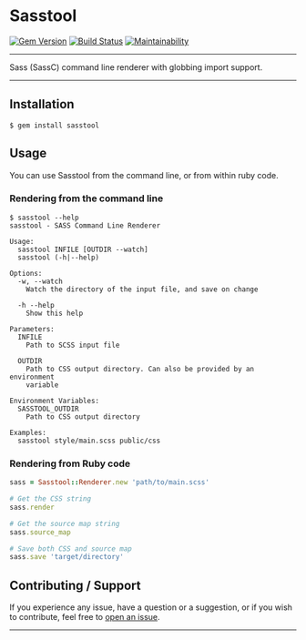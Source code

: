 # Sasstool

[![Gem Version](https://badge.fury.io/rb/sasstool.svg)](https://badge.fury.io/rb/sasstool)
[![Build Status](https://github.com/DannyBen/sasstool/workflows/Test/badge.svg)](https://github.com/DannyBen/sasstool/actions?query=workflow%3ATest)
[![Maintainability](https://api.codeclimate.com/v1/badges/4cef96eefe9287ab6c90/maintainability)](https://codeclimate.com/github/DannyBen/sasstool/maintainability)

---

Sass (SassC) command line renderer with globbing import support.

---

## Installation

    $ gem install sasstool



## Usage

You can use Sasstool from the command line, or from within ruby code.


### Rendering from the command line

```
$ sasstool --help
sasstool - SASS Command Line Renderer

Usage:
  sasstool INFILE [OUTDIR --watch]
  sasstool (-h|--help)

Options:
  -w, --watch
    Watch the directory of the input file, and save on change

  -h --help
    Show this help

Parameters:
  INFILE
    Path to SCSS input file

  OUTDIR
    Path to CSS output directory. Can also be provided by an environment
    variable

Environment Variables:
  SASSTOOL_OUTDIR
    Path to CSS output directory

Examples:
  sasstool style/main.scss public/css

```

### Rendering from Ruby code

```ruby
sass = Sasstool::Renderer.new 'path/to/main.scss'

# Get the CSS string
sass.render

# Get the source map string
sass.source_map

# Save both CSS and source map
sass.save 'target/directory'
```

## Contributing / Support

If you experience any issue, have a question or a suggestion, or if you wish
to contribute, feel free to [open an issue][issues].

---

[issues]: https://github.com/DannyBen/sasstool/issues
